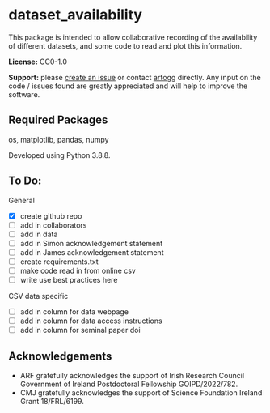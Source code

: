 # dataset_availability

This package is intended to allow collaborative recording of the availability of different datasets, and some code to read and plot this information.

**License:** CC0-1.0

**Support:** please [create an issue](https://github.com/arfogg/dataset_availability/issues) or contact [arfogg](https://github.com/arfogg) directly. Any input on the code / issues found are greatly appreciated and will help to improve the software.

## Required Packages

os, matplotlib, pandas, numpy

Developed using Python 3.8.8. 

## To Do:

General
- [x] create github repo
- [ ] add in collaborators
- [ ] add in data
- [ ] add in Simon acknowledgement statement
- [ ] add in James acknowledgement statement
- [ ] create requirements.txt
- [ ] make code read in from online csv
- [ ] write use best practices here

CSV data specific
- [ ] add in column for data webpage
- [ ] add in column for data access instructions
- [ ] add in column for seminal paper doi

## Acknowledgements

* ARF gratefully acknowledges the support of Irish Research Council Government of Ireland Postdoctoral Fellowship GOIPD/2022/782.
* CMJ gratefully acknowledges the support of Science Foundation Ireland Grant 18/FRL/6199.
